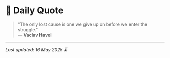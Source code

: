 # 📜 Daily Quote

> "The only lost cause is one we give up on before we enter the struggle."  
> — **Vaclav Havel**

---

_Last updated: 16 May 2025 ⏳_

